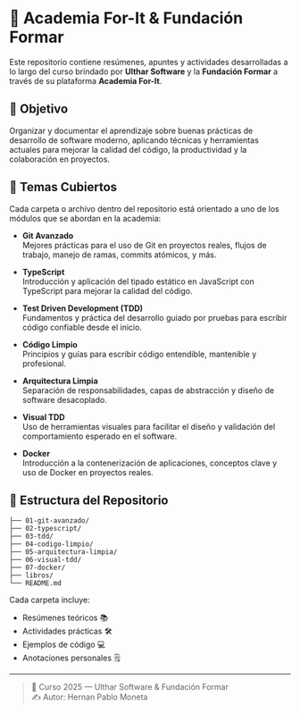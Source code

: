 # 📘 Academia For-It & Fundación Formar

Este repositorio contiene resúmenes, apuntes y actividades desarrolladas a lo largo del curso brindado por **Ulthar Software** y la **Fundación Formar** a través de su plataforma **Academia For-It**.

## 🎯 Objetivo

Organizar y documentar el aprendizaje sobre buenas prácticas de desarrollo de software moderno, aplicando técnicas y herramientas actuales para mejorar la calidad del código, la productividad y la colaboración en proyectos.

## 🧩 Temas Cubiertos

Cada carpeta o archivo dentro del repositorio está orientado a uno de los módulos que se abordan en la academia:

- **Git Avanzado**  
  Mejores prácticas para el uso de Git en proyectos reales, flujos de trabajo, manejo de ramas, commits atómicos, y más.

- **TypeScript**  
  Introducción y aplicación del tipado estático en JavaScript con TypeScript para mejorar la calidad del código.

- **Test Driven Development (TDD)**  
  Fundamentos y práctica del desarrollo guiado por pruebas para escribir código confiable desde el inicio.

- **Código Limpio**  
  Principios y guías para escribir código entendible, mantenible y profesional.

- **Arquitectura Limpia**  
  Separación de responsabilidades, capas de abstracción y diseño de software desacoplado.

- **Visual TDD**  
  Uso de herramientas visuales para facilitar el diseño y validación del comportamiento esperado en el software.

- **Docker**  
  Introducción a la contenerización de aplicaciones, conceptos clave y uso de Docker en proyectos reales.

## 📝 Estructura del Repositorio

```
├── 01-git-avanzado/
├── 02-typescript/
├── 03-tdd/
├── 04-codigo-limpio/
├── 05-arquitectura-limpia/
├── 06-visual-tdd/
├── 07-docker/
├── libros/
└── README.md
```

Cada carpeta incluye:

- Resúmenes teóricos 📚
- Actividades prácticas 🛠️
- Ejemplos de código 💻
- Anotaciones personales 🗒️

---

> 📅 Curso 2025 — Ulthar Software & Fundación Formar  
> ✍️ Autor: Hernan Pablo Moneta
